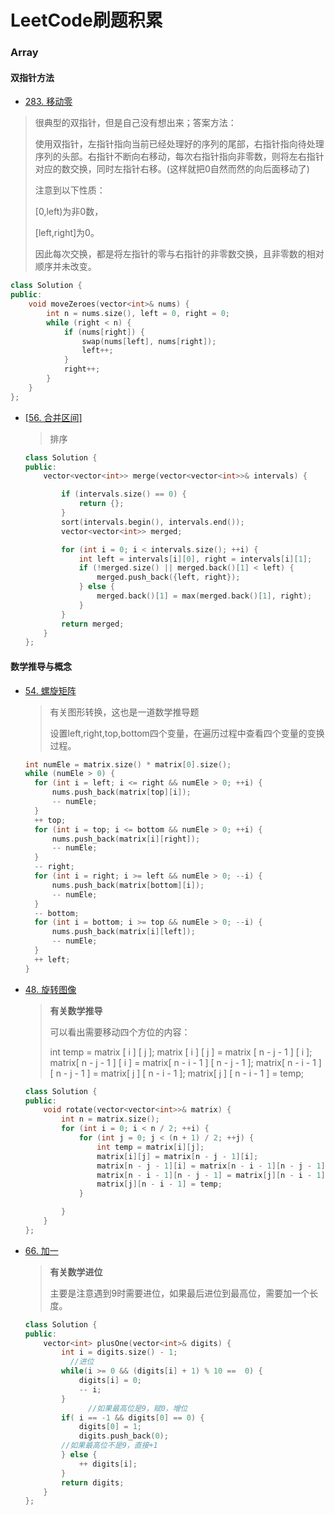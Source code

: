 # LeetCode刷题积累

### Array

#### 双指针方法

+ [283. 移动零](https://leetcode-cn.com/problems/move-zeroes/)

> 很典型的双指针，但是自己没有想出来；答案方法：
>
> 使用双指针，左指针指向当前已经处理好的序列的尾部，右指针指向待处理序列的头部。右指针不断向右移动，每次右指针指向非零数，则将左右指针对应的数交换，同时左指针右移。(这样就把0自然而然的向后面移动了)
>
> 注意到以下性质：
>
> [0,left)为非0数，
>
> [left,right]为0。
>
> 因此每次交换，都是将左指针的零与右指针的非零数交换，且非零数的相对顺序并未改变。

```c++
class Solution {
public:
    void moveZeroes(vector<int>& nums) {
        int n = nums.size(), left = 0, right = 0;
        while (right < n) {
            if (nums[right]) {
                swap(nums[left], nums[right]);
                left++;
            }
            right++;
        }
    }
};
```

+ [[56. 合并区间]](https://leetcode-cn.com/problems/insert-interval/)

  > 排序

  ```c++
  class Solution {
  public:
      vector<vector<int>> merge(vector<vector<int>>& intervals) {
  
          if (intervals.size() == 0) {
              return {};
          }
          sort(intervals.begin(), intervals.end());
          vector<vector<int>> merged;
  
          for (int i = 0; i < intervals.size(); ++i) {
              int left = intervals[i][0], right = intervals[i][1];
              if (!merged.size() || merged.back()[1] < left) {
                  merged.push_back({left, right});
              } else {
                  merged.back()[1] = max(merged.back()[1], right);
              }
          }
          return merged;
      }
  };
  ```

  

#### 数学推导与概念

+ [54. 螺旋矩阵](https://leetcode-cn.com/problems/spiral-matrix/)

  > 有关图形转换，这也是一道数学推导题
  >
  > 设置left,right,top,bottom四个变量，在遍历过程中查看四个变量的变换过程。

  ```c++
  int numEle = matrix.size() * matrix[0].size();
  while (numEle > 0) {
  	for (int i = left; i <= right && numEle > 0; ++i) {
  		nums.push_back(matrix[top][i]);
  		-- numEle;
  	}
  	++ top;
  	for (int i = top; i <= bottom && numEle > 0; ++i) {
  		nums.push_back(matrix[i][right]);
  		-- numEle;
  	}
  	-- right;
  	for (int i = right; i >= left && numEle > 0; --i) {
  		nums.push_back(matrix[bottom][i]);
  		-- numEle;
  	}
  	-- bottom;
  	for (int i = bottom; i >= top && numEle > 0; --i) {
  		nums.push_back(matrix[i][left]);
  		-- numEle;
  	}
  	++ left;
  }
  ```

  



+ [48. 旋转图像](https://leetcode-cn.com/problems/rotate-image/)

  > **有关数学推导**
  >
  > 可以看出需要移动四个方位的内容：
  >
  > int temp = matrix [ i ] [ j ];
  > matrix [ i ] [ j ]  = matrix [ n - j - 1 ] [ i ];
  > matrix[ n - j - 1 ] [ i ] = matrix[ n - i - 1 ] [ n - j - 1 ];
  > matrix[ n - i - 1 ] [ n - j - 1 ] = matrix[ j ] [ n - i - 1 ];
  > matrix[ j ] [ n - i - 1 ] = temp;

  ```c++
  class Solution {
  public:
      void rotate(vector<vector<int>>& matrix) {
          int n = matrix.size();
          for (int i = 0; i < n / 2; ++i) {
              for (int j = 0; j < (n + 1) / 2; ++j) {
                  int temp = matrix[i][j];
                  matrix[i][j] = matrix[n - j - 1][i];
                  matrix[n - j - 1][i] = matrix[n - i - 1][n - j - 1];
                  matrix[n - i - 1][n - j - 1] = matrix[j][n - i - 1];
                  matrix[j][n - i - 1] = temp;
              }
  
          }
      }
  };
  ```

  

+ [66. 加一](https://leetcode-cn.com/problems/plus-one/)

  > **有关数学进位**
  >
  > 主要是注意遇到9时需要进位，如果最后进位到最高位，需要加一个长度。

  ```c++
  class Solution {
  public:
      vector<int> plusOne(vector<int>& digits) {
          int i = digits.size() - 1;
        	//进位
          while(i >= 0 && (digits[i] + 1) % 10 ==  0) {
              digits[i] = 0;
              -- i;
          }
  				//如果最高位是9，赋0，增位
          if( i == -1 && digits[0] == 0) {
              digits[0] = 1;
              digits.push_back(0);
          //如果最高位不是9，直接+1
          } else {
              ++ digits[i];
          }
          return digits;
      }
  };
  ```

  



